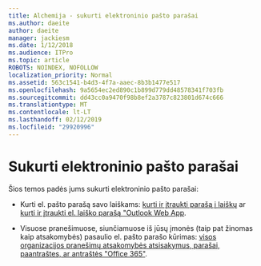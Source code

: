 ```yaml
---
title: Alchemija - sukurti elektroninio pašto parašai
ms.author: daeite
author: daeite
manager: jackiesm
ms.date: 1/12/2018
ms.audience: ITPro
ms.topic: article
ROBOTS: NOINDEX, NOFOLLOW
localization_priority: Normal
ms.assetid: 563c1541-b4d3-4f7a-aaec-8b3b1477e517
ms.openlocfilehash: 9a5654ec2ed890c1b899d779dd48578341f703fb
ms.sourcegitcommit: dd43cc0a9470f98b8ef2a3787c823801d674c666
ms.translationtype: MT
ms.contentlocale: lt-LT
ms.lasthandoff: 02/12/2019
ms.locfileid: "29920996"
---
```

# <a name="create-email-signatures"></a>Sukurti elektroninio pašto parašai

Šios temos padės jums sukurti elektroninio pašto parašai:
  
- Kurti el. pašto parašą savo laiškams: [kurti ir įtraukti parašą į laiškų](https://support.office.com/article/8ee5d4f4-68fd-464a-a1c1-0e1c80bb27f2.aspx) ar [kurti ir įtraukti el. laiško parašą "Outlook Web App](https://support.office.com/article/0f230564-11b9-4239-83de-f10cbe4dfdfc.aspx).
    
- Visuose pranešimuose, siunčiamuose iš jūsų įmonės (taip pat žinomas kaip atsakomybės) pasaulio el. pašto parašo kūrimas: [visos organizacijos pranešimų atsakomybės atsisakymus, parašai, paantraštes, ar antraštės "Office 365"](https://go.microsoft.com/fwlink/p/?linkid=391096).
    

